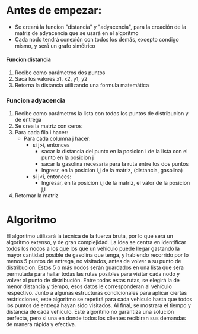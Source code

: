 # Antes de empezar:
- Se creará la funcion "distancia" y "adyacencia", para la creación de la matriz de adyacencia que se usará en el algoritmo
- Cada nodo tendrá conexión con todos los demás, excepto condigo mismo, y será un grafo simétrico
#### Funcion distancia
1. Recibe como parámetros dos puntos
2. Saca los valores x1, x2, y1, y2
3. Retorna la distancia utilizando una formula matemática
### Funcion adyacencia
1. Recibe como parámetros la lista con todos los puntos de distribucion y de entrega
2. Se crea la matríz con ceros
3. Para cada fila i  hacer:
    - Para cada columna j hacer:
        - si j>i, entonces
             - sacar la distancia  del punto en la posicion i de la lista con el punto en la posicion j
            - sacar la gasolina necesaria para la ruta entre los dos puntos
            - Ingresr, en la posicion i,j de la matriz, (distancia, gasolina)
        - si j<i, entonces:
            - Ingresar, en la posicion i,j de la matriz, el valor de la posicion j,i
4. Retornar la matriz

# Algoritmo
El algoritmo utilizará la tecnica de la fuerza bruta, por lo que será un algoritmo extenso, y de gran complejidad. La idea se centra en identificar todos los nodos a los que los que un vehiculo puede llegar gastando la mayor cantidad posible de gasolina que tenga, y habiendo recorrido por lo menos 5 puntos de entrega, no visitados, antes de volver a su punto de distribucion.
Estos 5 o más nodos serán guardados en una lista que sera permutada para hallar todas las rutas posibles para visitar cada nodo y volver al punto de distribución. Entre todas estas rutas, se elegirá la de menor distancia y tiempo, esos datos le corresponderan al vehículo respectivo.
Junto a algunas estructuras condicionales para aplicar ciertas restricciones, este algoritmo se repetirá para cada vehiculo hasta que todos los puntos de entrega hayan sido visitados.
Al final, se mostrara el tiempo y distancia de cada vehículo.
Este algoritmo no garantiza una solución perfecta, pero si una en donde todos los clientes recibiran sus demandas de manera rápida y efectiva.


    
    


